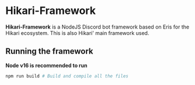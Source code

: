 # Hikari-Framework

**Hikari-Framework** is a NodeJS Discord bot framework based on Eris for the Hikari ecosystem. This is also Hikari' main framework used.

## Running the framework

**Node v16 is recommended to run**

```bash
npm run build # Build and compile all the files
```